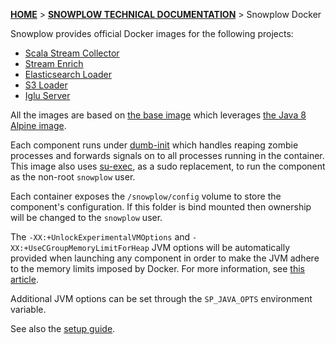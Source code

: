[**HOME**](Home) > [**SNOWPLOW TECHNICAL DOCUMENTATION**](Snowplow-technical-documentation) > Snowplow Docker

Snowplow provides official Docker images for the following projects:

- [Scala Stream Collector](Scala-Stream-Collector)
- [Stream Enrich](Stream-Enrich)
- [Elasticsearch Loader](Elasticsearch-Loader)
- [S3 Loader](S3-Loader)
- [Iglu Server][iglu-server]

All the images are based on [the base image][base-image] which leverages
[the Java 8 Alpine image][alpine-image].

Each component runs under [dumb-init][dumb-init] which handles reaping zombie processes
and forwards signals on to all processes running in the container. This image also uses
[su-exec][su-exec], as a sudo replacement, to run the component as the non-root `snowplow` user.

Each container exposes the `/snowplow/config` volume to store the component's configuration. If this
folder is bind mounted then ownership will be changed to the `snowplow` user.

The `-XX:+UnlockExperimentalVMOptions` and `-XX:+UseCGroupMemoryLimitForHeap` JVM options will be
automatically provided when launching any component in order to make the JVM adhere to the memory
limits imposed by Docker. For more information, see [this article][jvm-docker-article].

Additional JVM options can be set through the `SP_JAVA_OPTS` environment variable.

See also the [setup guide](Snowplow-Docker-Setup).

[base-image]: https://github.com/snowplow/snowplow-docker/tree/master/base
[alpine-image]: https://github.com/docker-library/openjdk/blob/master/8-jre/alpine/Dockerfile

[iglu-server]: https://github.com/snowplow/iglu/wiki/Iglu-server

[dumb-init]: https://github.com/Yelp/dumb-init
[su-exec]: https://github.com/ncopa/su-exec

[jvm-docker-article]: https://blogs.oracle.com/java-platform-group/java-se-support-for-docker-cpu-and-memory-limits

